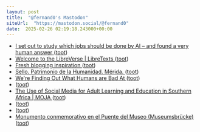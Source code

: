 ```yaml
---
layout: post
title:  "@fernand0's Mastodon"
siteUrl:  "https://mastodon.social/@fernand0"
date:  2025-02-26 02:19:18.243000+00:00
---
```

*  [I set out to study which jobs should be done by AI – and found a very human answer ](https://www.theguardian.com/commentisfree/2025/jan/21/ai-jobs-human-work-relationship-tec) ([toot](https://mastodon.social/@fernand0/114067790772340961))
*  [Welcome to the LibreVerse \| LibreTexts ](https://libretexts.org/librevers) ([toot](https://mastodon.social/@fernand0/114065986200818416))
*  [Fresh blogging inspiration ](https://marendeepwell.com/?p=543) ([toot](https://mastodon.social/@fernand0/114065734000231019))
*  [Sello. Patrimonio de la Humanidad. Mérida. ](https://avecesunafoto.wordpress.com/2025/02/25/sello-patrimonio-de-la-humanidad-merida) ([toot](https://mastodon.social/@fernand0/114065701763031133))
*  [We're Finding Out What Humans are Bad At ](https://amistrongeryet.substack.com/p/were-finding-out-what-humans-ar) ([toot](https://mastodon.social/@fernand0/114065467835498557))
*  [ ](https://mastodon.social/@rubejar) ([toot](https://mastodon.social/@fernand0/114065452786664180))
*  [The Use of Social Media for Adult Learning and Education in Southern Africa \| MOJA ](https://www.mojaafrica.net/en/resource/the-use-of-social-media-for-adult-learning-and-education-in-southern-afric) ([toot](https://mastodon.social/@fernand0/114065294842129505))
*  [ ](https://mastodon.social/users/fernand0/statuses/114065237907176212/activity) ([toot](https://mastodon.social/users/fernand0/statuses/114065237907176212/activity))
*  [ ](https://mastodon.social/@rubejar) ([toot](https://mastodon.social/@fernand0/114065237757506538))
*  [Monumento conmemorativo en el Puente del Museo (Museumsbrücke) ](https://www.flickr.com/photos/fernand0/54331013128) ([toot](https://mastodon.social/@fernand0/114064567640944452))
